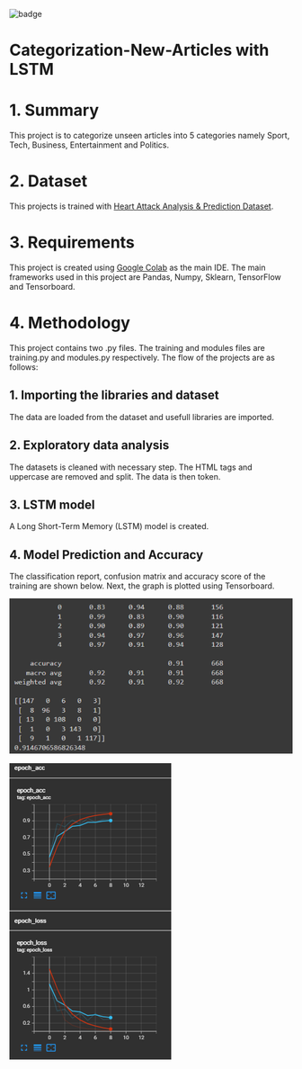 ![badge](https://img.shields.io/badge/Python-3776AB?style=for-the-badge&logo=python&logoColor=white)

# Categorization-New-Articles with LSTM

# 1. Summary 

This project is to categorize unseen  articles into 5 categories namely Sport, Tech, Business, Entertainment and  Politics.

# 2. Dataset

This projects is trained with  [Heart Attack Analysis & Prediction Dataset](https://raw.githubusercontent.com/susanli2016/PyCon-Canada-2019-NLP-Tutorial/master/bbc-text.csv).

# 3. Requirements
This project is created using [Google Colab](https://colab.research.google.com/?utm_source=scs-index) as the main IDE. The main frameworks used in this project are Pandas, Numpy, Sklearn, TensorFlow and Tensorboard.

# 4. Methodology
This project contains two .py files. The training and modules files are training.py and modules.py respectively. The flow of the projects are as follows:

## 1. Importing the libraries and dataset

The data are loaded from the dataset and usefull libraries are imported.

## 2. Exploratory data analysis

The datasets is cleaned with necessary step. The HTML tags and uppercase are removed and split. The data is then token.

## 3. LSTM model

A Long Short-Term Memory (LSTM) model is created. 

## 4. Model Prediction and Accuracy

The classification report, confusion matrix and accuracy score of the training are shown below. Next, the graph is plotted using Tensorboard.

![Report](https://github.com/ainnmzln/Categorization-New-Article/blob/main/images/report.png)

![](https://github.com/ainnmzln/Categorization-New-Article/blob/main/images/2022-05-19%20(2).png)

